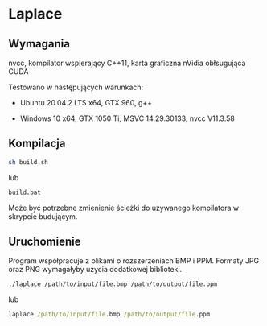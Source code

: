 # Laplace

## Wymagania

nvcc, kompilator wspierający C++11, karta graficzna nVidia obłsugująca CUDA

Testowano w następujących warunkach:

- Ubuntu 20.04.2 LTS x64, GTX 960, g++

- Windows 10 x64, GTX 1050 Ti, MSVC 14.29.30133, nvcc V11.3.58

## Kompilacja

```bash
sh build.sh
```

lub

```bat
build.bat
```

Może być potrzebne zmienienie ścieżki do używanego kompilatora w skrypcie budującym.

## Uruchomienie

Program współpracuje z plikami o rozszerzeniach BMP i PPM. Formaty JPG oraz PNG wymagałyby użycia dodatkowej biblioteki.

```bash
./laplace /path/to/input/file.bmp /path/to/output/file.ppm
```

lub

```bat
laplace /path/to/input/file.bmp /path/to/output/file.ppm
```
